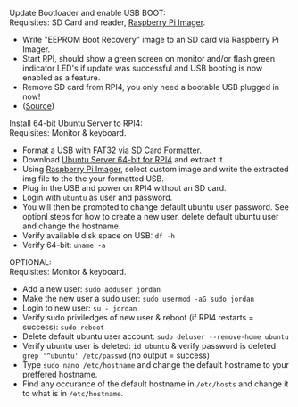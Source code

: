 Update Bootloader and enable USB BOOT:  
Requisites: SD Card and reader, [Raspberry Pi Imager](https://www.raspberrypi.org/software/).
- Write "EEPROM Boot Recovery" image to an SD card via Raspberry Pi Imager.
- Start RPI, should show a green screen on monitor and/or flash green indicator LED's if update was successful and USB booting is now enabled as a feature.
- Remove SD card from RPI4, you only need a bootable USB plugged in now!
- ([Source](https://webtechie.be/post/2020-09-29-64bit-raspbianos-on-raspberrypi4-with-usbboot/))  

Install 64-bit Ubuntu Server to RPI4:  
Requisites: Monitor & keyboard.
- Format a USB with FAT32 via [SD Card Formatter]().
- Download [Ubuntu Server 64-bit for RPI4](https://www.raspberrypi.org/forums/viewtopic.php?t=278791) and extract it.
- Using [Raspberry Pi Imager](https://www.raspberrypi.org/software/), select custom image and write the extracted img file to the the your formatted USB.
- Plug in the USB and power on RPI4 without an SD card.
- Login with `ubuntu` as user and password.
- You will then be prompted to change default ubuntu user password. See optionl steps for how to create a new user, delete default ubuntu user and change the hostname.
- Verify available disk space on USB: `df -h`
- Verify 64-bit: `uname -a`

OPTIONAL:  
Requisites: Monitor & keyboard.
- Add a new user: `sudo adduser jordan`
- Make the new user a sudo user: `sudo usermod -aG sudo jordan`
- Login to new user: `su - jordan`
- Verify sudo priviledges of new user & reboot (if RPI4 restarts = success): `sudo reboot`
- Delete default ubuntu user account: `sudo deluser --remove-home ubuntu`
- Verify ubuntu user is deleted: `id ubuntu` & verify password is deleted `grep '^ubuntu' /etc/passwd` (no output = success)
- Type `sudo nano /etc/hostname` and change the default hostname to your preffered hostname.
- Find any occurance of the default hostname in `/etc/hosts` and change it to what is in `/etc/hostname`.
